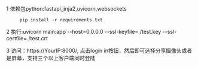 1 依赖包python:fastapi,jinja2,uvicorn,websockets


         pip install -r requirements.txt


2 执行:uvicorn main:app --host=0.0.0.0 --ssl-keyfile=./test.key --ssl-certfile=./test.crt


3 访问：https://YourIP:8000/,   点击login in按钮，然后即可选择分享摄像头或者是屏幕，支持三个以上客户端同时登陆



